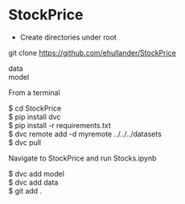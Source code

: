 # StockPrice

* Create directories under root  

git clone https://github.com/ehullander/StockPrice 

data  
model  

From a terminal

$ cd StockPrice   
$ pip install dvc  
$ pip install -r requirements.txt  
$ dvc remote add -d myremote ../../../datasets  
$ dvc pull

Navigate to StockPrice and run Stocks.ipynb  

$ dvc add model  
$ dvc add data  
$ git add .  
